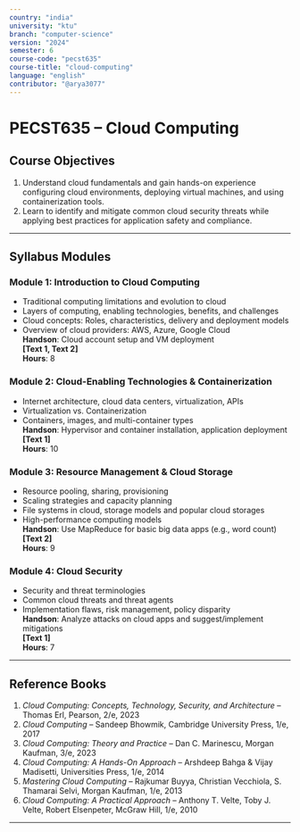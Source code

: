 ```yaml
---
country: "india"
university: "ktu"
branch: "computer-science"
version: "2024"
semester: 6
course-code: "pecst635"
course-title: "cloud-computing"
language: "english"
contributor: "@arya3077"
---
```


# PECST635 – Cloud Computing

## Course Objectives

1. Understand cloud fundamentals and gain hands-on experience configuring cloud environments, deploying virtual machines, and using containerization tools.
2. Learn to identify and mitigate common cloud security threats while applying best practices for application safety and compliance.

---

## Syllabus Modules

### Module 1: Introduction to Cloud Computing

- Traditional computing limitations and evolution to cloud  
- Layers of computing, enabling technologies, benefits, and challenges  
- Cloud concepts: Roles, characteristics, delivery and deployment models  
- Overview of cloud providers: AWS, Azure, Google Cloud  
**Handson**: Cloud account setup and VM deployment  
**[Text 1, Text 2]**  
**Hours**: 8

### Module 2: Cloud-Enabling Technologies & Containerization

- Internet architecture, cloud data centers, virtualization, APIs  
- Virtualization vs. Containerization  
- Containers, images, and multi-container types  
**Handson**: Hypervisor and container installation, application deployment  
**[Text 1]**  
**Hours**: 10

### Module 3: Resource Management & Cloud Storage

- Resource pooling, sharing, provisioning  
- Scaling strategies and capacity planning  
- File systems in cloud, storage models and popular cloud storages  
- High-performance computing models  
**Handson**: Use MapReduce for basic big data apps (e.g., word count)  
**[Text 2]**  
**Hours**: 9

### Module 4: Cloud Security

- Security and threat terminologies  
- Common cloud threats and threat agents  
- Implementation flaws, risk management, policy disparity  
**Handson**: Analyze attacks on cloud apps and suggest/implement mitigations  
**[Text 1]**  
**Hours**: 7

---

## Reference Books

1. *Cloud Computing: Concepts, Technology, Security, and Architecture* – Thomas Erl, Pearson, 2/e, 2023  
2. *Cloud Computing* – Sandeep Bhowmik, Cambridge University Press, 1/e, 2017  
3. *Cloud Computing: Theory and Practice* – Dan C. Marinescu, Morgan Kaufman, 3/e, 2023  
4. *Cloud Computing: A Hands-On Approach* – Arshdeep Bahga & Vijay Madisetti, Universities Press, 1/e, 2014  
5. *Mastering Cloud Computing* – Rajkumar Buyya, Christian Vecchiola, S. Thamarai Selvi, Morgan Kaufman, 1/e, 2013  
6. *Cloud Computing: A Practical Approach* – Anthony T. Velte, Toby J. Velte, Robert Elsenpeter, McGraw Hill, 1/e, 2010

---
